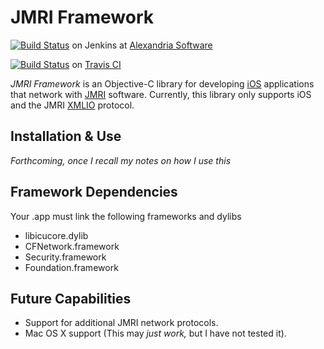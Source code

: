 JMRI Framework
==============

[![Build Status](https://services01.alexandriasoftware.com/buildStatus/icon?job=JMRI_Framework)](https://services01.alexandriasoftware.com/job/JMRI_Framework/) on Jenkins at [Alexandria Software](http://alexandriasoftware.com)

[![Build Status](https://travis-ci.org/rhwood/JMRI-Framework.png)](https://travis-ci.org/[YOUR_GITHUB_USERNAME]/[YOUR_PROJECT_NAME]) on [Travis CI](http://travis-ci.org)

*JMRI Framework* is an Objective-C library for developing [iOS](http://developer.apple.com/devcenter/ios/index.action "iOS Developer Center @ Apple") applications that network with [JMRI](http://jmri.org) software.  Currently, this library only supports iOS and the JMRI [XMLIO](http://jmri.sourceforge.net/help/en/html/web/XMLIO.shtml) protocol.

Installation & Use
------------------

*Forthcoming, once I recall my notes on how I use this*

Framework Dependencies
----------------------

Your .app must link the following frameworks and dylibs

- libicucore.dylib
- CFNetwork.framework
- Security.framework
- Foundation.framework

Future Capabilities
-------------------

* Support for additional JMRI network protocols.
* Mac OS X support (This may *just work,* but I have not tested it).
